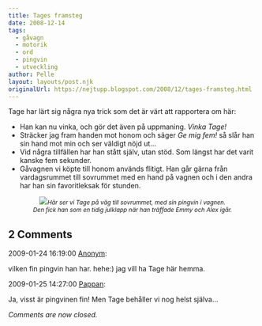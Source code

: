 ```yaml
---
title: Tages framsteg
date: 2008-12-14
tags: 
  - gåvagn
  - motorik
  - ord
  - pingvin
  - utveckling	
author: Pelle
layout: layouts/post.njk
originalUrl: https://nejtupp.blogspot.com/2008/12/tages-framsteg.html
---
```


Tage har lärt sig några nya trick som det är värt att rapportera om här:<br><ul><li>Han kan nu vinka, och gör det även på uppmaning. <span style="font-style: italic;">Vinka Tage!</span></li><li>Sträcker jag fram handen mot honom och säger <span style="font-style: italic;">Ge mig fem!</span> så slår han sin hand mot min och ser väldigt nöjd ut...</li><li>Vid några tillfällen har han stått själv, utan stöd. Som längst har det varit kanske fem sekunder.</li><li>Gåvagnen vi köpte till honom används flitigt. Han går gärna från vardagsrummet till sovrummet med en hand på vagnen och i den andra har han sin favoritleksak för stunden.</li></ul><div style="text-align: center;"><img src="../../../../img/_MG_9719_1024pix.jpg"><span style="font-size:85%;"><span style="font-style: italic;">Här ser vi Tage på väg till sovrummet, med</span></span><span style="font-size:85%;"><span style="font-style: italic;"> sin pingvin i vagnen.<br>Den fick han som en tidig julklapp när han träffade Emmy och Alex igår.</span></span><br></div>

<div class="comments">
	<div class="comments-header"><h2>2 Comments</h2></div>
	<div class="comments-body">
			<div class="comment" id="comment-9141955332354515343">
				<p class="comment-header">
					<date datetime="2009-01-24T16:19:00.000+01:00">2009-01-24 16:19:00</date> 
					<a href="undefined" rel="nofollow">Anonym</a>:
				</p>
				<div class="comment-content"><p>vilken fin pingvin han har. hehe:)  jag vill ha Tage här hemma.</p></div>
				<div class="comment-footer"></div>
			</div>
			<div class="comment" id="comment-5094080287941015578">
				<p class="comment-header">
					<date datetime="2009-01-25T14:27:00.000+01:00">2009-01-25 14:27:00</date> 
					<a href="https://www.blogger.com/profile/02900993942775660627" rel="nofollow">Pappan</a>:
				</p>
				<div class="comment-content"><p>Ja, visst är pingvinen fin! Men Tage behåller vi nog helst själva...</p></div>
				<div class="comment-footer"></div>
			</div></div>
	<p class="comments-footer"><em>Comments are now closed.</em></p>
</div>